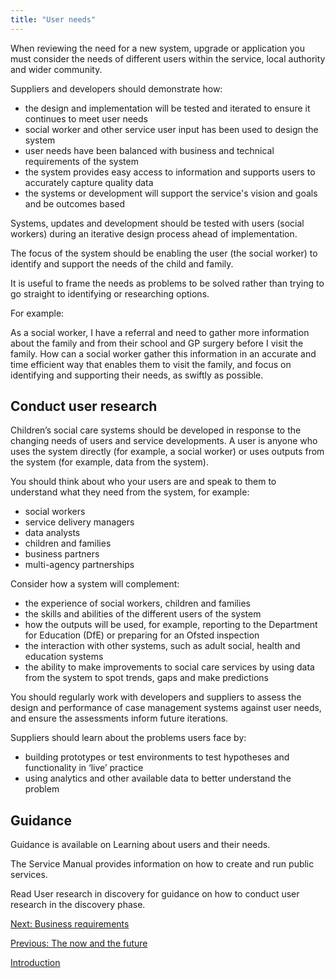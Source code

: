 ```yaml
---
title: "User needs"
---
```


When reviewing  the need for a new system, upgrade or application you must consider the needs of different users within the service, local authority and wider community. 

Suppliers and developers should demonstrate how:

* the design and implementation will be tested and iterated to ensure it continues to meet user needs
* social worker and other service user input has been used to design the system
* user needs have been balanced with business and technical requirements of the system
* the system provides easy access to information and supports users to accurately capture quality data
* the systems or development will support the service's vision and goals and be outcomes based

Systems, updates and development should be tested with users (social workers) during an iterative design process ahead of implementation. 

The focus of the system should be enabling the user (the social worker) to identify and support the needs of the child and family.

It is useful to frame the needs as problems to be solved rather than trying to go straight to identifying or researching options. 

For example:

As a social worker, I have a referral and need to gather more information about the family and from their school and GP surgery before I visit the family. 
How can a social worker gather this information in an accurate and time efficient way that enables them to visit the family, and focus on identifying and supporting their needs, as swiftly as possible. 

## Conduct user research

Children’s social care systems should be developed in response to the changing needs of users and service developments. A user is anyone who uses the system directly (for example, a social worker) or uses outputs from the system (for example, data from the system). 

You should think about who your users are and speak to them to understand what they need from the system, for example: 

* social workers
* service delivery managers
* data analysts
* children and families
* business partners
* multi-agency partnerships
 
Consider how a system will complement:

* the experience of social workers, children and families
* the skills and abilities of the different users of the system
* how the outputs will be used, for example, reporting to the Department for Education (DfE) or preparing for an Ofsted inspection
* the interaction with other systems, such as adult social, health and education systems
* the ability to make improvements to social care services by using data from the system to spot trends, gaps and make predictions

You should regularly work with developers and suppliers to assess the design and performance of  case management systems against user needs, and ensure the assessments inform future iterations.

Suppliers should learn about the problems  users face by:

* building prototypes or test environments to test hypotheses and functionality in ‘live’ practice
* using analytics and other available data to better understand the problem
 
 ## Guidance

Guidance is available on Learning about users and their needs. 

The Service Manual provides information on how to create and run public services.

Read User research in discovery for guidance on how to conduct user research in the discovery phase. 

[Next: Business requirements](/principle-3)

[Previous: The now and the future](/principle-1)

[Introduction](/index)
